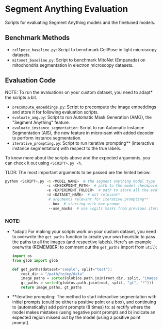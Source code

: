 # Segment Anything Evaluation

Scripts for evaluating Segment Anything models and the finetuned models.

## Benchmark Methods

- `cellpose_baseline.py`: Script to benchmark CellPose in light microscopy datasets.
- `mitonet_baseline.py`: Script to benchmark MitoNet (Empanada) on mitochondria segmentation in electron microscopy datasets.

## Evaluation Code

NOTE: To run the evaluations on your custom dataset, you need to adapt* the scripts a bit.

- `precompute_embeddings.py`: Script to precompute the image embeddings and store it for following evaluation scripts.
- `evaluate_amg.py`: Script to run Automatic Mask Generation (AMG), the "Segment Anything" feature.
- `evaluate_instance_segmentation`: Script to run Automatic Instance Segmentation (AIS), the new feature in micro-sam with added decoder to perform instance segmentation.
- `iterative_prompting.py`: Script to run iterative prompting** (interactive instance segmentation) with respect to the true labels.

To know more about the scripts above and the expected arguments, you can check it out using `<SCRIPT>.py -h`.

TLDR: The most important arguments to be passed are the hinted below:
```bash
python <SCRIPT>.py -m <MODEL_NAME>  # the segment anything model type
                   -c <CHECKPOINT_PATH>  # path to the model checkpoint (default or finetuned models)
                   -e <EXPERIMENT_FOLDER>  # path to store all the evaluations
                   -d <DATASET_NAME>  # not relevant*
                    # arguments relevant for iterative prompting**
                    --box  # starting with box prompt
                    --use_masks  # use logits masks from previous iterations
```

### NOTE:
- \*adapt: For making your scripts work on your custom dataset, you need to overwrite the `get_paths` function to create your own heuristic to pass the paths to all the images (and respective labels). Here's an example overwrite (REMEMBER: to comment out the `get_paths` import from `util`):

    ```python
    import os
    from glob import glob

    def get_paths(dataset="sample", split="test"):
        root_dir = "/path/to/my/data"
        image_paths = sorted(glob(os.path.join(root_dir, split, "images", "*")))
        gt_paths = sorted(glob(os.path.join(root, split, "gt", "*")))
        return image_paths, gt_paths

    ```

- **iterative prompting: The method to start interactive segmentation with initial prompts (could be either a positive point or a box), and continuing to (automatically) add point prompts (8 times) to: a) rectify where the model makes mistakes (using negative point prompt) and b) indicate an expected region missed out by the model (using a positive point prompt).